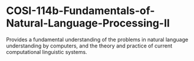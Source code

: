 # COSI-114b-Fundamentals-of-Natural-Language-Processing-II

Provides a fundamental understanding of the problems in natural language understanding by computers, and the theory and practice of current computational linguistic systems. 

